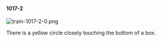 #### 1017-2
![train-1017-2-0.png](https://github.com/lil-lab/nlvr/raw/master/nlvr/train/images/65/train-1017-2-0.png "train-1017-2-0.png")

There is a yellow circle closely touching the bottom of a box.